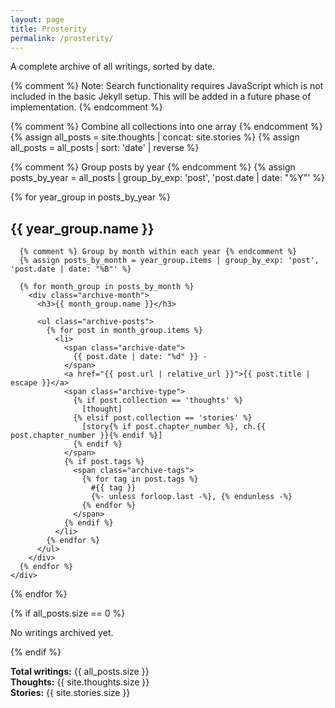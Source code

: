 ```yaml
---
layout: page
title: Prosterity
permalink: /prosterity/
---
```


A complete archive of all writings, sorted by date.

{% comment %} 
  Note: Search functionality requires JavaScript which is not included in the basic Jekyll setup.
  This will be added in a future phase of implementation.
{% endcomment %}

<div class="archive-list">
  {% comment %} Combine all collections into one array {% endcomment %}
  {% assign all_posts = site.thoughts | concat: site.stories %}
  {% assign all_posts = all_posts | sort: 'date' | reverse %}
  
  {% comment %} Group posts by year {% endcomment %}
  {% assign posts_by_year = all_posts | group_by_exp: 'post', 'post.date | date: "%Y"' %}
  
  {% for year_group in posts_by_year %}
    <div class="archive-year">
      <h2>{{ year_group.name }}</h2>
      
      {% comment %} Group by month within each year {% endcomment %}
      {% assign posts_by_month = year_group.items | group_by_exp: 'post', 'post.date | date: "%B"' %}
      
      {% for month_group in posts_by_month %}
        <div class="archive-month">
          <h3>{{ month_group.name }}</h3>
          
          <ul class="archive-posts">
            {% for post in month_group.items %}
              <li>
                <span class="archive-date">
                  {{ post.date | date: "%d" }} -
                </span>
                <a href="{{ post.url | relative_url }}">{{ post.title | escape }}</a>
                <span class="archive-type">
                  {% if post.collection == 'thoughts' %}
                    [thought]
                  {% elsif post.collection == 'stories' %}
                    [story{% if post.chapter_number %}, ch.{{ post.chapter_number }}{% endif %}]
                  {% endif %}
                </span>
                {% if post.tags %}
                  <span class="archive-tags">
                    {% for tag in post.tags %}
                      #{{ tag }}
                      {%- unless forloop.last -%}, {% endunless -%}
                    {% endfor %}
                  </span>
                {% endif %}
              </li>
            {% endfor %}
          </ul>
        </div>
      {% endfor %}
    </div>
  {% endfor %}
</div>

{% if all_posts.size == 0 %}
  <p class="no-content">No writings archived yet.</p>
{% endif %}

<div class="archive-stats">
  <p>
    <strong>Total writings:</strong> {{ all_posts.size }}<br>
    <strong>Thoughts:</strong> {{ site.thoughts.size }}<br>
    <strong>Stories:</strong> {{ site.stories.size }}
  </p>
</div> 